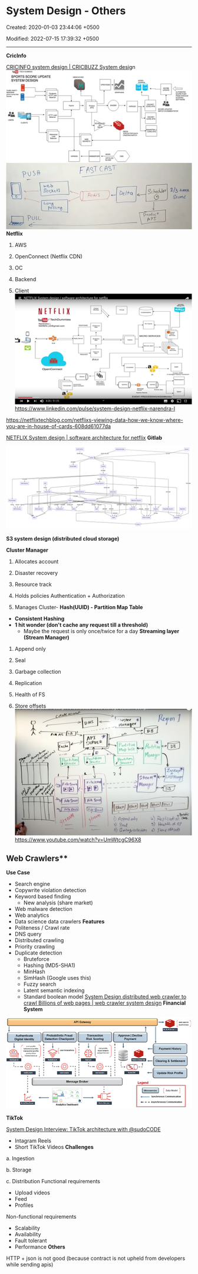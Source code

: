 # System Design - Others

Created: 2020-01-03 23:44:06 +0500

Modified: 2022-07-15 17:39:32 +0500

---

**CricInfo**

[CRICINFO system design | CRICBUZZ System desi](http://youtube.com/watch?v=exSwQtMxGd4)gn
![](media/System-Design---Others-image1.jpg)
![F AST CAST 2/3 ](media/System-Design---Others-image2.png)
**Netflix**

1.  AWS

2.  OpenConnect (Netflix CDN)
1.  OC

2.  Backend

3.  Client
![NETFLIXS stem desi n software architecture for netflix NET FL IX / TochDummios Narondra L NAREN.LGOgmail.oorn OpenConnect 0 4:20/ 51:25 Mecno scnv•ces EVENT ](media/System-Design---Others-image3.png)
<https://www.linkedin.com/pulse/system-design-netflix-narendra-l>

<https://netflixtechblog.com/netflixs-viewing-data-how-we-know-where-you-are-in-house-of-cards-608dd61077da>

[NETFLIX System design | software architecture for netflix](https://www.youtube.com/watch?v=psQzyFfsUGU)
**Gitlab**

![](media/System-Design---Others-image4.png)

**S3 system design (distributed cloud storage)**

**Cluster Manager**

1.  Allocates account

2.  Disaster recovery

3.  Resource track

4.  Holds policies Authentication + Authorization

5.  Manages Cluster-   **Hash(UUID) - Partition Map Table**
-   **Consistent Hashing**
-   **1 hit wonder (don't cache any request till a threshold)**
    -   Maybe the request is only once/twice for a day
**Streaming layer (Stream Manager)**

1.  Append only

2.  Seal

3.  Garbage collection

4.  Replication

5.  Health of FS

6.  Store offsets
![「 ・ な 0 ? 0 し ) 印 の イ 的 " り ぐ 、 州 (s メ ヂ ). た い の の ん 、 ル 川 い の 5 ん ノ レ u? レ 言 0 → ・ Ou 協 ド " ) ロ い ゴ イ 、 い ツ d ヨ ^ 815 ー ・ ・ ・ → 52 0 ](media/System-Design---Others-image5.png)
<https://www.youtube.com/watch?v=UmWtcgC96X8>

## Web Crawlers**

**Use Case**
-   Search engine
-   Copywrite violation detection
-   Keyword based finding
    -   New analysis (share market)
-   Web malware detection
-   Web analytics
-   Data science data crawlers
**Features**
-   Politeness / Crawl rate
-   DNS query
-   Distributed crawling
-   Priority crawling
-   Duplicate detection
    -   Bruteforce
    -   Hashing (MD5-SHA1)
    -   MinHash
    -   SimHash (Google uses this)
    -   Fuzzy search
    -   Latent semantic indexing
    -   Standard boolean model
[System Design distributed web crawler to crawl Billions of web pages | web crawler system design](https://www.youtube.com/watch?v=BKZxZwUgL3Y)
**Financial System**

![](media/System-Design---Others-image6.png)

**TikTok**

[System Design Interview: TikTok architecture with @sudoCODE](https://www.youtube.com/watch?v=07BVxmVFDGY&ab_channel=GauravSen)
-   Intagram Reels
-   Short TikTok Videos
**Challenges**

a.  Ingestion

b.  Storage

c.  Distribution
Functional requirements
-   Upload videos
-   Feed
-   Profiles

Non-functional requirements
-   Scalability
-   Availability
-   Fault tolerant
-   Performance
**Others**

HTTP + json is not good (because contract is not upheld from developers while sending apis)
